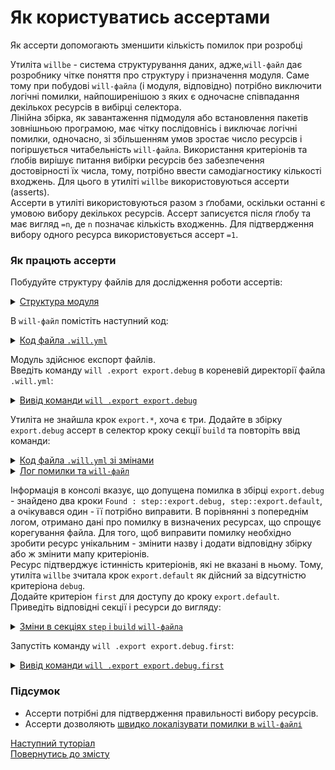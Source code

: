 # Як користуватись ассертами

Як ассерти допомогають зменшити кількість помилок при розробці

Утиліта `willbe` - система структурування даних, адже,`will-файл` дає розробнику чітке поняття про структуру і призначення модуля. Саме тому при побудові `will-файла` (і модуля, відповідно) потрібно виключити логічні помилки, найпоширенішою з яких є одночасне співпадання декількох ресурсів в вибірці селектора.  
Лінійна збірка, як завантаження підмодуля або встановлення пакетів зовнішньою програмою, має чітку послідовнісь і виключає логічні помилки, одночасно, зі збільшенням умов зростає число ресурсів і погіршується читабельність `will-файла`. Використання критеріонів та ґлобів вирішує питання вибірки ресурсів без забезпечення достовірності їх числа, тому, потрібно ввести самодіагностику кількості входжень. Для цього в утиліті `willbe` використовуються ассерти (asserts).  
Ассерти в утиліті використовуються разом з ґлобами, оскільки останні є умовою вибору декількох ресурсів. Ассерт записуєтся після ґлобу та має вигляд `=n`, де `n` позначає кількість входженнь. Для підтвердження вибору одного ресурса використовується ассерт `=1`.  

### <a name="how-assert-works"></a> Як працють ассерти  
Побудуйте структуру файлів для дослідження роботи ассертів:  

<details>
  <summary><u>Структура модуля</u></summary>

```
shellCommand
    ├── fileDebug
    ├── fileDefault  
    ├── fileRelease         
    └── .will.yml       

```

</details>

В `will-файл` помістіть наступний код:

<details>
    <summary><u>Код файла <code>.will.yml</code></u></summary>

```yaml
about :

  name : assertsTesting
  description : "To test asserts"
  version : 0.0.1

path :

  in : '.'
  out : 'out'
  fileToExport.debug :
    criterion :
      debug : 1
    path : 'fileDebug'

  fileToExport.release :
    criterion :
      debug : 0
    path : 'fileRelease'

  fileToExport.default :
    path : 'fileDefault'    

step  :
  export.debug :
    inherit : predefined.export
    export : path::fileToExport.*
    tar : 0
    criterion :
      debug : 1

  export.release :
    inherit : predefined.export
    export : path::fileToExport.*
    tar : 0
    criterion :
      debug : 0

  export.default :
    inherit : predefined.export
    export : path::fileToExport.default
    tar : 0

build :

  export.debug :
    criterion :
      export : 1
      debug : 1
    steps :
      - export.*

  export.release :
    criterion :
      export : 1
      debug : 0
    steps :
      - export.*

```

</details>

Модуль здійснює експорт файлів.  
Введіть команду `will .export export.debug` в кореневій директорії файла `.will.yml`:

<details>
  <summary><u>Вивід команди <code>will .export export.debug</code></u></summary>

```
[user@user ~]$ will .export export.debug
...
  Exporting export.debug
 * Message
Cant find step export.*   

 * Condensed calls stack
...
(Error message)

```

</details>

Утиліта не знайшла крок `export.*`, хоча є три. Додайте в збірку `export.debug` ассерт в селектор кроку секції `build` та повторіть ввід команди:

<details>
    <summary><u>Код файла <code>.will.yml</code> зі змінами</u></summary>

```yaml
about :

  name : assertsTesting
  description : "To test asserts"
  version : 0.0.1

path :

  in : '.'
  out : 'out'
  fileToExport.debug :
    criterion :
      debug : 1
    path : 'fileDebug'

  fileToExport.release :
    criterion :
      debug : 0
    path : 'fileRelease'

  fileToExport.default :
    path : 'fileDefault'    

step  :
  export.debug :
    inherit : predefined.export
    export : path::fileToExport.*
    tar : 0
    criterion :
      debug : 1

  export.release :
    inherit : predefined.export
    export : path::fileToExport.*
    tar : 0
    criterion :
      debug : 0

  export.default :
    inherit : predefined.export
    export : path::fileToExport.default
    tar : 0

build :

  export.debug :
    criterion :
      export : 1
      debug : 1
    steps :
      - export.*=1

  export.release :
    criterion :
      export : 1
      debug : 0
    steps :
      - export.*=1

```

</details>

<details>
    <summary><u>Лог помилки та <code>will-файл</code></u></summary>

![SelectorWithAssert](./Images/selector.with.assert.png)

</details>

Інформація в консолі вказує, що допущена помилка в збірці `export.debug` - знайдено два кроки `Found : step::export.debug, step::export.default`, а очікувався один - її потрібно виправити. В порівнянні з попереднім логом, отримано дані про помилку в визначених ресурсах, що спрощує корегування файла. Для того, щоб виправити помилку необхідно зробити ресурс унікальним - змінити назву і додати відповідну збірку або ж змінити мапу критеріонів.  
Ресурс підтверджує істинність критеріонів, які не вказані в ньому. Тому, утиліта `willbe` зчитала крок `export.default` як дійсний за відсутністю критеріона `debug`.  
Додайте критеріон `first` для доступу до кроку `export.default`. Приведіть відповідні секції і ресурси до вигляду:

<details>
    <summary><u>Зміни в секціях <code>step</code> i <code>build</code> <code>will-файлa</code></u></summary>

```yaml
step  :
  export.debug :
    inherit : predefined.export
    export : path::fileToExport.*
    tar : 0
    criterion :
      debug : 1
      first : 0

  export.default :
    inherit : predefined.export
    export : path::fileToExport.default
    tar : 0
    criterion :
      debug : 1
      first : 1

build :

  export.debug.first :
    criterion :
      export : 1
      debug : 1
      first : 1
    steps :
      - export.*=1

  export.release :
    criterion :
      export : 1
      debug : 0
      first : 0
    steps :
      - export.*=1

```

</details>

Запустіть команду `will .export export.debug.first`:  

<details>
    <summary><u>Вивід команди <code>will .export export.debug.first</code></u></summary>

```
[user@user ~]$ will .export export.debug.first
...
Exporting export.debug.first
   + Write out will-file /path_to_file/out/assertsTesting.out.will.yml
   + Exported export.debug.first with 1 files in 1.455s
  Exported export.debug.first in 1.513s

```

</details>

### Підсумок  
- Ассерти потрібні для підтвердження правильності вибору ресурсів.
- Ассерти дозволяють [швидко локалізувати помилки в `will-файлі`](#assert-failure-information)

[Наступний туторіал](WillFileMinimization.md)  
[Повернутись до змісту](../README.md#tutorials)
